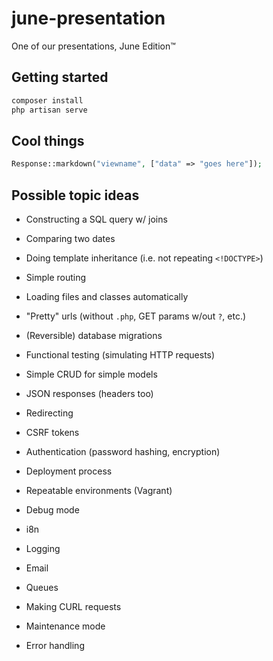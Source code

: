 june-presentation
=================

One of our presentations, June Edition™

Getting started
---------------
```bash
composer install
php artisan serve
```

Cool things
-----------
```php
Response::markdown("viewname", ["data" => "goes here"]);
```

Possible topic ideas
--------------------
- Constructing a SQL query w/ joins

- Comparing two dates

- Doing template inheritance (i.e. not repeating `<!DOCTYPE>`)

- Simple routing

- Loading files and classes automatically

- "Pretty" urls (without `.php`, GET params w/out `?`, etc.)

- (Reversible) database migrations

- Functional testing (simulating HTTP requests)

- Simple CRUD for simple models

- JSON responses (headers too)

- Redirecting

- CSRF tokens

- Authentication (password hashing, encryption)

- Deployment process

- Repeatable environments (Vagrant)

- Debug mode

- i8n

- Logging

- Email

- Queues

- Making CURL requests

- Maintenance mode

- Error handling
